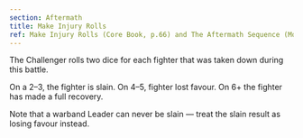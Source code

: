 ```yaml
---
section: Aftermath
title: Make Injury Rolls
ref: Make Injury Rolls (Core Book, p.66) and The Aftermath Sequence (Monsters & Mercenaries, p.35)
---
```


The Challenger rolls two dice for each fighter that was taken down during this battle.

On a 2–3, the fighter is slain. On 4–5, fighter lost favour. On 6+ the fighter has made a full recovery.

Note that a warband Leader can never be slain — treat the slain result as losing favour instead.

